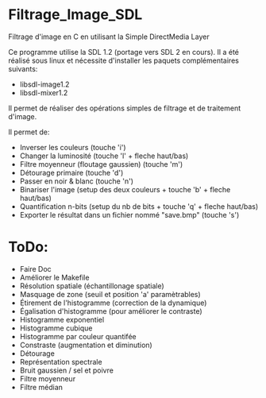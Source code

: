 # Filtrage_Image_SDL
Filtrage d'image en C en utilisant la Simple DirectMedia Layer

Ce programme utilise la SDL 1.2 (portage vers SDL 2 en cours).
Il a été réalisé sous linux et nécessite d'installer les paquets complémentaires suivants:
* libsdl-image1.2
* libsdl-mixer1.2

Il permet de réaliser des opérations simples de filtrage et de traitement d'image.

Il permet de:
* Inverser les couleurs (touche 'i')
* Changer la luminosité (touche 'l' + fleche haut/bas)
* Filtre moyenneur (floutage gaussien) (touche 'm')
* Détourage primaire (touche 'd')
* Passer en noir & blanc (touche 'n')
* Binariser l'image (setup des deux couleurs + touche 'b' + fleche haut/bas)
* Quantification n-bits (setup du nb de bits + touche 'q' + fleche haut/bas)
* Exporter le résultat dans un fichier nommé "save.bmp" (touche 's')

# ToDo:
* Faire Doc
* Améliorer le Makefile
* Résolution spatiale (échantillonage spatiale)
* Masquage de zone (seuil et position 'a' paramètrables)
* Étirement de l'histogramme (correction de la dynamique)
* Égalisation d'histogramme (pour améliorer le contraste)
* Histogramme exponentiel
* Histogramme cubique
* Histogramme par couleur quantifée
* Constraste (augmentation et diminution)
* Détourage
* Représentation spectrale
* Bruit gaussien / sel et poivre
* Filtre moyenneur
* Filtre médian
